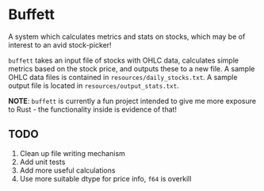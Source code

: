# Buffett

A system which calculates metrics and stats on stocks, which may be of interest to an avid stock-picker!

`buffett` takes an input file of stocks with OHLC data, calculates simple metrics based on the stock price, and outputs these to a new file.  A sample OHLC data files is contained in `resources/daily_stocks.txt`.  A sample output file is located in `resources/output_stats.txt`.

**NOTE**: `buffett` is currently a fun project intended to give me more exposure to Rust - the functionality inside is evidence of that!

## TODO

1. Clean up file writing mechanism
2. Add unit tests
3. Add more useful calculations
4. Use more suitable dtype for price info, `f64` is overkill
